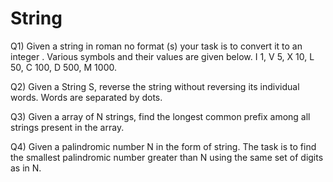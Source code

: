 # String

Q1) Given a string in roman no format (s)  your task is to convert it to an integer . Various symbols and their values are given below.
      I 1, 
      V 5,
      X 10,
      L 50,
      C 100,
      D 500,
      M 1000.
      
Q2) Given a String S, reverse the string without reversing its individual words. Words are separated by dots.

Q3) Given a array of N strings, find the longest common prefix among all strings present in the array.

Q4) Given a palindromic number N in the form of string. The task is to find the smallest palindromic number greater than N using the same set of digits as in N.

